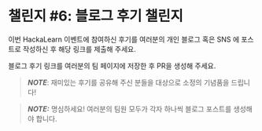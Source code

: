 # 챌린지 #6: 블로그 후기 챌린지 #

이번 HackaLearn 이벤트에 참여하신 후기를 여러분의 개인 블로그 혹은 SNS 에 포스트로 작성하신 후 해당 링크를 제출해 주세요.

블로그 후기 링크를 여러분의 팀 페이지에 저장한 후 PR을 생성해 주세요.

> ***NOTE***: 재미있는 후기를 공유해 주신 분들을 대상으로 소정의 기념품을 드립니다!

> ***NOTE:*** 명심하세요! 여러분의 팀원 모두가 각자 하나씩 블로그 포스트를 생성해야 합니다.